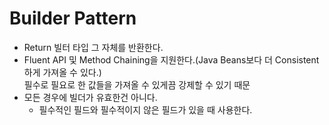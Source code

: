 # Builder Pattern
- Return 빌터 타입 그 자체를 반환한다.  
- Fluent API 및 Method Chaining을 지원한다.(Java Beans보다 더 Consistent하게 가져올 수 있다.)   
  필수로 필요로 한 값들을 가져올 수 있게끔 강제할 수 있기 때문
- 모든 경우에 빌더가 유효한건 아니다.
  - 필수적인 필드와 필수적이지 않은 필드가 있을 때 사용한다.